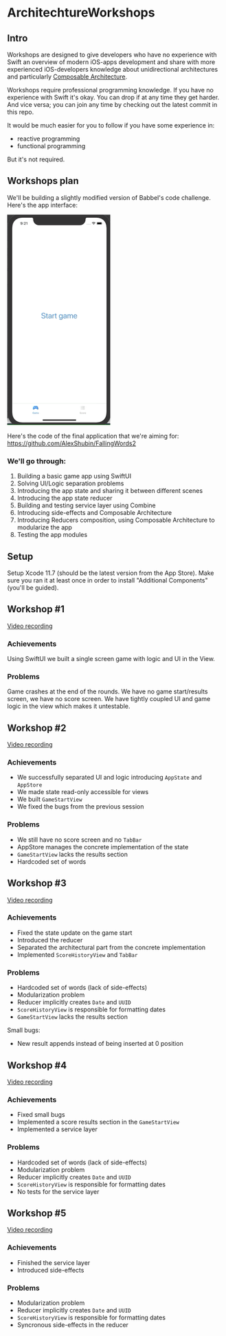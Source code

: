 # ArchitechtureWorkshops

## Intro

Workshops are designed to give developers who have no experience with Swift an overview of modern iOS-apps development and share with more experienced iOS-developers knowledge about unidirectional architectures and particularly [Composable Architecture](https://github.com/pointfreeco/swift-composable-architecture).

Workshops require professional programming knowledge. If you have no experience with Swift it's okay. You can drop if at any time they get harder. And vice versa; you can join any time by checking out the latest commit in this repo.

It would be much easier for you to follow if you have some experience in:
 - reactive programming
 - functional programming
 
But it's not required.

## Workshops plan

We'll be building a slightly modified version of Babbel's code challenge. Here's the app interface:

 ![alt-text](https://github.com/AlexShubin/ArchitechtureWorkshops/blob/master/game.gif)

Here's the code of the final application that we're aiming for: https://github.com/AlexShubin/FallingWords2
 
### We'll go through:

 1. Building a basic game app using SwiftUI
 2. Solving UI/Logic separation problems
 3. Introducing the app state and sharing it between different scenes
 4. Introducing the app state reducer
 5. Building and testing service layer using Combine
 6. Introducing side-effects and Composable Architecture
 7. Introducing Reducers composition, using Composable Architecture to modularize the app
 8. Testing the app modules

## Setup

Setup Xcode 11.7 (should be the latest version from the App Store). Make sure you ran it at least once in order to install "Additional Components" (you'll be guided).

## Workshop #1

[Video recording](https://drive.google.com/file/d/1k7AyQ_UbcpecMyPsmvAaa9kntW_z_5n0/view?usp=sharing)

### Achievements

Using SwiftUI we built a single screen game with logic and UI in the View.

### Problems

Game crashes at the end of the rounds. We have no game start/results screen, we have no score screen.
We have tightly coupled UI and game logic in the view which makes it untestable.

## Workshop #2

[Video recording](https://drive.google.com/file/d/1ZUMjISg0_f3GSir5maJ0g0EJZL2GmA5W/view?usp=sharing)

### Achievements

- We successfully separated UI and logic introducing `AppState` and `AppStore`
- We made state read-only accessible for views
- We built `GameStartView`
- We fixed the bugs from the previous session

### Problems

- We still have no score screen and no `TabBar`
- AppStore manages the concrete implementation of the state
- `GameStartView` lacks the results section
- Hardcoded set of words

## Workshop #3

[Video recording](https://drive.google.com/file/d/1d0lqkOJ6xzK9dsYME5QEyWQUeomgD9FZ/view?usp=sharing)

### Achievements

- Fixed the state update on the game start
- Introduced the reducer
- Separated the architectural part from the concrete implementation
- Implemented `ScoreHistoryView` and `TabBar`

### Problems

- Hardcoded set of words (lack of side-effects)
- Modularization problem
- Reducer implicitly creates `Date` and `UUID`
- `ScoreHistoryView` is responsible for formatting dates
- `GameStartView` lacks the results section

Small bugs:
 - New result appends instead of being inserted at 0 position

## Workshop #4

[Video recording](https://drive.google.com/file/d/1fUDkhVDxeY9AxaVhgQ2ZPoUQt6XH_5yt/view?usp=sharing)

### Achievements

- Fixed small bugs
- Implemented a score results section in the `GameStartView`
- Implemented a service layer

### Problems

- Hardcoded set of words (lack of side-effects)
- Modularization problem
- Reducer implicitly creates `Date` and `UUID`
- `ScoreHistoryView` is responsible for formatting dates
- No tests for the service layer

## Workshop #5

[Video recording](...)

### Achievements

- Finished the service layer
- Introduced side-effects

### Problems

- Modularization problem
- Reducer implicitly creates `Date` and `UUID`
- `ScoreHistoryView` is responsible for formatting dates
- Syncronous side-effects in the reducer
